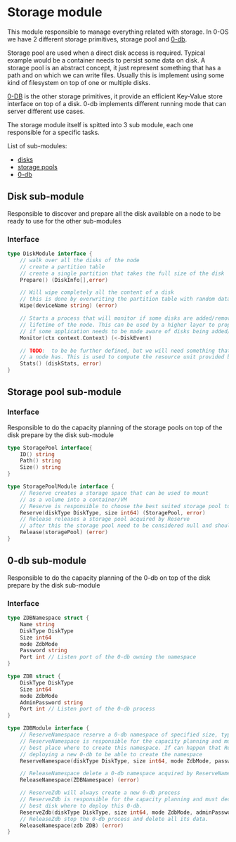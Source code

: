 # Storage module

This module responsible to manage everything related with storage. In 0-OS we have 2 different storage primitives, storage pool and [0-db](https://github.com/threefoldtech/0-db).

Storage pool are used when a direct disk access is required. Typical example would be a container needs to persist some data on disk.
A storage pool is an abstract concept, it just represent something that has a path and on which we can write files.
Usually this is implement using some kind of filesystem on top of one or multiple disks.

[0-DB](https://github.com/threefoldtech/0-db) is the other storage primitives, it provide an efficient Key-Value store interface on top of a disk. 0-db implements different running mode that can server different use cases.

The storage module itself is spitted into 3 sub module, each one responsible for a specific tasks.

List of sub-modules:

- [disks](#disk-sub-module)
- [storage pools](#storage-pool-sub-module)
- [0-db](#0-db-sub-module)


## Disk sub-module

Responsible to discover and prepare all the disk available on a node to be ready to use for the other sub-modules

### Interface

```go
type DiskModule interface {
    // walk over all the disks of the node
    // create a partition table
    // create a single partition that takes the full size of the disk
    Prepare() (DiskInfo[],error)

    // Will wipe completely all the content of a disk
    // this is done by overwriting the partition table with random data
    Wipe(deviceName string) (error)

    // Starts a process that will monitor if some disks are added/removed during the
    // lifetime of the node. This can be used by a higher layer to propagate event up the stack
    // if some application needs to be made aware of disks being added/removed
    Monitor(ctx context.Context) (<-DiskEvent)

    // TODO:  to be be further defined, but we will need something that can give us the exact amount of storage
    // a node has. This is used to compute the resource unit provided by the node.
    Stats() (diskStats, error)
}
```

## Storage pool sub-module

### Interface
Responsible to do the capacity planning of the storage pools on top of the disk prepare by the disk sub-module

```go
type StoragePool interface{
    ID() string
    Path() string
    Size() string
}

type StoragePoolModule interface {
    // Reserve creates a storage space that can be used to mount
    // as a volume into a container/VM
    // Reserve is responsible to choose the best suited storage pool to use
    Reserve(diskType DiskType, size int64) (StoragePool, error)
    // Release releases a storage pool acquired by Reserve
    // after this the storage pool need to be considered null and should not be used anymore.
    Release(storagePool) (error)
}
```

## 0-db sub-module
Responsible to do the capacity planning of the 0-db on top of the disk prepare by the disk sub-module

### Interface

```go
type ZDBNamespace struct {
    Name string
    DiskType DiskType
    Size int64
    mode ZdbMode
    Password string
    Port int // Listen port of the 0-db owning the namespace
}

type ZDB struct {
    DiskType DiskType
    Size int64
    mode ZdbMode
    AdminPassword string
    Port int // Listen port of the 0-db process
}

type ZDBModule interface {
    // ReserveNamespace reserve a 0-db namespace of specified size, type and mode
    // ReserveNamespace is responsible for the capacity planning and must decide what is the
    // best place where to create this namespace. If can happen that ReserveNamespace endup
    // deploying a new 0-db to be able to create the namespace
    ReserveNamespace(diskType DiskType, size int64, mode ZdbMode, password string) (ZDBNamespace, error)

    // ReleaseNamespace delete a 0-db namespace acquired by ReserveNamespace
    ReleaseNamespace(ZDBNamespace) (error)

    // ReserveZdb will always create a new 0-db process
    // ReserveZdb is responsible for the capacity planning and must decide what is the
    // best disk where to deploy this 0-db.
    ReserveZdb(diskType DiskType, size int64, mode ZdbMode, adminPassword string) (ZDB, error)
    // ReleaseZdb stop the 0-db process and delete all its data.
    ReleaseNamespace(zdb ZDB) (error)
}
```
